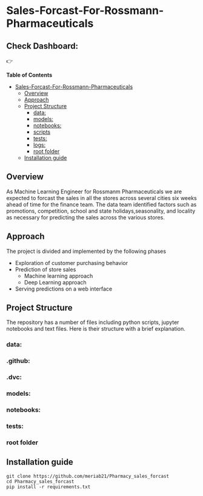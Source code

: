 # Sales-Forcast-For-Rossmann-Pharmaceuticals 

## Check Dashboard:
👉 

**Table of Contents**

- [Sales-Forcast-For-Rossmann-Pharmaceuticals](#sales-forcast-for-rossmann-pharmaceuticals )
  - [Overview](#overview)
  - [Approach](#approach)
  - [Project Structure](#project-structure)
    - [data:](#data)
    - [models:](#models)
    - [notebooks:](#notebooks)
    - [scripts](#scripts)
    - [tests:](#tests)
    - [logs:](#logs)
    - [root folder](#root-folder)
  - [Installation guide](#installation-guide)
## Overview
As Machine Learning Engineer for Rossmanm Pharmaceuticals we are expected to forcast the sales in all the stores across several cities six weeks ahead of time for the finance team.
The data team identified factors such as promotions, competition, school and state holidays,seasonality, and locality as necessary for predicting the sales across the various stores.


## Approach
The project is divided and implemented by the following phases
- Exploration of customer purchasing behavior
- Prediction of store sales
  - Machine learning approach
  - Deep Learning approach
- Serving predictions on a web interface

## Project Structure
The repository has a number of files including python scripts, jupyter notebooks and text files. Here is their structure with a brief explanation.

### data:

### .github:
### .dvc:
### models:
### notebooks:

### tests:
### root folder
## Installation guide
```
git clone https://github.com/meriab21/Pharmacy_sales_forcast
cd Pharmacy_sales_forcast
pip install -r requirements.txt

```
